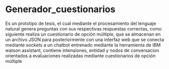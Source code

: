 # Generador_cuestionarios
Es un prototipo de tesis, el cual mediante el procesamiento del lenguaje natural genera preguntas con sus respectivas respuestas correctas, como siguiente realiza un cuestionario de opción múltiple, que se almacenan en un archivo JSON para posteriormente con una interfaz web que se conecta mediante sockets a un chatbot entrenado mediante la herramienta de IBM watson assistant, contiene intensiones, entidad y nodos de conversacion orientados a evaluaciones realizadas mediante cuestionarios de opción múltiple 
